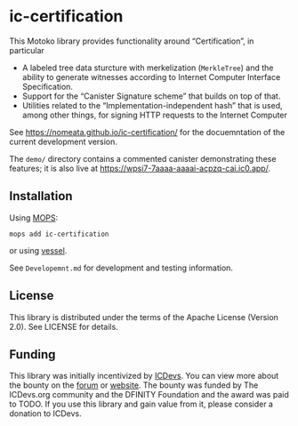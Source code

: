 # ic-certification

This Motoko library provides functionality around “Certification”, in particular

 * A labeled tree data sturcture with merkelization (`MerkleTree`) and the ability to
   generate witnesses according to Internet Computer Interface Specification.
 * Support for the “Canister Signature scheme” that builds on top of that.
 * Utilities related to the “Implementation-independent hash” that is used,
   among other things, for signing HTTP requests to the Internet Computer

See <https://nomeata.github.io/ic-certification/> for the docuemntation of the
current development version.

The `demo/` directory contains a commented  canister demonstrating these features; it is also live
at <https://wpsi7-7aaaa-aaaai-acpzq-cai.ic0.app/>.


## Installation

Using [MOPS](https://mops.one/ic-certification):

    mops add ic-certification

or using [vessel](https://github.com/dfinity/vessel).

See `Developemnt.md` for development and testing information.

## License

This library is distributed under the terms of the Apache License (Version 2.0). See LICENSE for details.

## Funding

This library was initially incentivized by [ICDevs](https://icdevs.org/). You can view more about
the bounty on the
[forum](https://forum.dfinity.org/t/open-icdev-org-bounty-36-signing-tree-and-der-encoding-motoko-10-000/17889)
or [website](https://icdevs.org/bounties/2023/01/09/36-Signing-Tree-and-DER-Encoding.html).
The bounty was funded by The ICDevs.org community and the DFINITY
Foundation and the award was paid to TODO.
If you use this library and gain value from it, please consider a donation to ICDevs.
